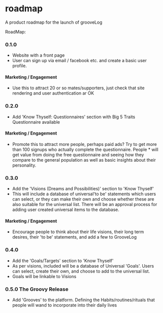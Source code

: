 # roadmap
A product roadmap for the launch of grooveLog

RoadMap:

### 0.1.0
* Website with a front page
* User can sign up via email / facebook etc. and create a basic user profile.

#### Marketing / Engagement
* Use this to attract 20 or so mates/supporters, just check that site rendering and user authentication ar OK



### 0.2.0 
* Add 'Know Thyself: Questionnaires' section with Big 5 Traits Questionnaire available

#### Marketing / Engagement
* Promote this to attract more people, perhaps paid ads? Try to get more than 100 signups who actually complete the questionnaire.  People * will get value from doing the free questionnaire and seeing how they compare to the general population as well as basic insights about their personality.


### 0.3.0
* Add the 'Visions (Dreams and Possibilities)' section to 'Know Thyself'
* This will include a database of universal'to be' statements which users can select, or they can make their own and choose whether these are also suitable for the universal list. There will be an approval process for adding user created universal items to the database.

#### Marketing / Engagement
* Encourage people to think about their life visions, their long term desires, their 'to be' statements, and add a few to GrooveLog


### 0.4.0
* Add the 'Goals/Targets' section to 'Know Thyself'
* As per visions, included will be a database of Universal 'Goals'. Users can select, create their own, and choose to add to the universal list.
* Goals will be linkable to Visions


### 0.5.0 The Groovy Release
* Add 'Grooves' to the platform. Defining the Habits/routines/rituals that people will wand to incorporate into their daily lives

 
